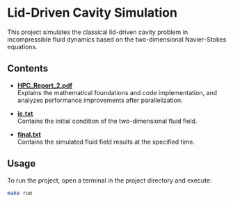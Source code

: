 # Lid-Driven Cavity Simulation

This project simulates the classical lid-driven cavity problem in incompressible fluid dynamics based on the two-dimensional Navier–Stokes equations.

## Contents

- **[HPC_Report_2.pdf](./HPC_Report_2.pdf)**  
  Explains the mathematical foundations and code implementation, and analyzes performance improvements after parallelization.

- **[ic.txt](./ic.txt)**  
  Contains the initial condition of the two-dimensional fluid field.

- **[final.txt](./final.txt)**  
  Contains the simulated fluid field results at the specified time.

## Usage

To run the project, open a terminal in the project directory and execute:

```bash
make run
